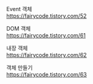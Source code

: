 Event 객체  
https://fairycode.tistory.com/52
  
DOM 객체  
https://fairycode.tistory.com/61
  
내장 객체  
https://fairycode.tistory.com/62

객체 만들기  
https://fairycode.tistory.com/63
